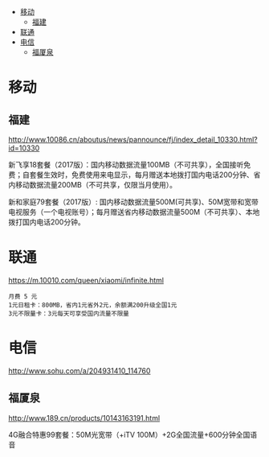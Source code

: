 <!-- TOC -->

- [移动](#移动)
    - [福建](#福建)
- [联通](#联通)
- [电信](#电信)
    - [福厦泉](#福厦泉)

<!-- /TOC -->

# 移动
## 福建
http://www.10086.cn/aboutus/news/pannounce/fj/index_detail_10330.html?id=10330

新飞享18套餐（2017版）：国内移动数据流量100MB（不可共享），全国接听免费；自套餐生效时，免费使用来电显示，每月赠送本地拨打国内电话200分钟、省内移动数据流量200MB（不可共享，仅限当月使用）。

新和家庭79套餐（2017版）: 国内移动数据流量500M(可共享)、50M宽带和宽带电视服务（一个电视账号）；每月赠送省内移动数据流量500M（不可共享）、本地拨打国内电话200分钟。

# 联通
https://m.10010.com/queen/xiaomi/infinite.html

    月费 5 元
    1元日租卡：800MB，省内1元省外2元，余额满200升级全国1元
    3元不限量卡：3元每天可享受国内流量不限量

# 电信
http://www.sohu.com/a/204931410_114760

## 福厦泉
http://www.189.cn/products/10143163191.html

4G融合特惠99套餐：50M光宽带（+iTV 100M）+2G全国流量+600分钟全国语音
